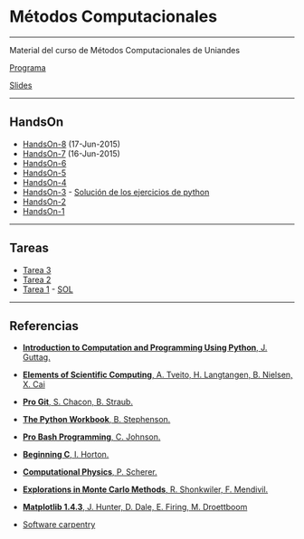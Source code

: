 # Métodos Computacionales

---

Material del curso de Métodos Computacionales de Uniandes

[Programa](https://github.com/ComputoCienciasUniandes/MetodosComputacionales/blob/master/syllabus/syllabus-2015V.pdf)

[Slides](https://github.com/ComputoCienciasUniandes/MetodosComputacionales/tree/master/slides/2015-V)

---

## HandsOn

* [HandsOn-8](https://github.com/ComputoCienciasUniandes/MetodosComputacionales/blob/master/hands_on/HandsOn-8.md) (17-Jun-2015)
* [HandsOn-7](https://github.com/ComputoCienciasUniandes/MetodosComputacionales/blob/master/hands_on/HandsOn-7.md) (16-Jun-2015)
* [HandsOn-6](https://github.com/ComputoCienciasUniandes/MetodosComputacionales/blob/master/hands_on/HandsOn-6.md)
* [HandsOn-5](https://github.com/ComputoCienciasUniandes/MetodosComputacionales/blob/master/hands_on/HandsOn-5.md)
* [HandsOn-4](https://github.com/ComputoCienciasUniandes/MetodosComputacionales/blob/master/hands_on/HandsOn-4.md)
* [HandsOn-3](https://github.com/ComputoCienciasUniandes/MetodosComputacionales/blob/master/hands_on/HandsOn-3.md) - [Solución de los ejercicios de python](https://github.com/ComputoCienciasUniandes/MetodosComputacionales/tree/master/hands_on/python/pyworkbook)
* [HandsOn-2](https://github.com/ComputoCienciasUniandes/MetodosComputacionales/blob/master/hands_on/HandsOn-2.md)
* [HandsOn-1](https://github.com/ComputoCienciasUniandes/MetodosComputacionales/blob/master/hands_on/HandsOn-1.md)

---

## Tareas

* [Tarea 3](https://github.com/ComputoCienciasUniandes/MetodosComputacionales/raw/master/homework/2015-V/HW3/HW3.pdf)
* [Tarea 2](https://github.com/ComputoCienciasUniandes/MetodosComputacionales/raw/master/homework/2015-V/HW2/HW2.pdf)
* [Tarea 1](https://github.com/ComputoCienciasUniandes/MetodosComputacionales/blob/master/homework/2015-V/HW1/HW1.pdf) - [ SOL](https://github.com/ComputoCienciasUniandes/MetodosComputacionales/tree/master/homework/2015-V/HW1/HW1-Sol)

---

## Referencias

* [**Introduction to Computation and Programming Using Python**, J. Guttag.](http://mitpress.mit.edu/books/introduction-computation-and-programming-using-python-0)

* [**Elements of Scientific Computing**, A. Tveito, H. Langtangen, B. Nielsen, X. Cai](http://link.springer.com.ezproxy.uniandes.edu.co:8080/book/10.1007\%2F978-3-642-11299-7)

* [**Pro Git**, S. Chacon, B. Straub.](http://link.springer.com.ezproxy.uniandes.edu.co:8080/book/10.1007\%2F978-1-4302-1834-0)

* [**The Python Workbook**, B. Stephenson.](http://link.springer.com.ezproxy.uniandes.edu.co:8080/book/10.1007\%2F978-3-319-14240-1)

* [**Pro Bash Programming**, C. Johnson.](http://link.springer.com.ezproxy.uniandes.edu.co:8080/book/10.1007\%2F978-1-4302-1998-9)

* [**Beginning C**, I. Horton.](http://link.springer.com.ezproxy.uniandes.edu.co:8080/book/10.1007\%2F978-1-4302-0243-1)

* [**Computational Physics**, P. Scherer.](http://link.springer.com.ezproxy.uniandes.edu.co:8080/book/10.1007\%2F978-3-642-13990-1)

* [**Explorations in Monte Carlo Methods**, R. Shonkwiler, F. Mendivil.](http://link.springer.com.ezproxy.uniandes.edu.co:8080/book/10.1007\%2F978-0-387-87837-9)

* [**Matplotlib 1.4.3**, J. Hunter, D. Dale, E. Firing, M. Droettboom](http://matplotlib.org/Matplotlib.pdf)

* [Software carpentry](http://software-carpentry.org/)


